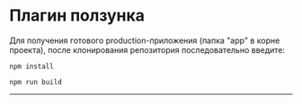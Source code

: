 # **Плагин ползунка**

Для получения готового production-приложения (папка "app" в корне проекта), 
после клонирования репозитория последовательно введите:
```
npm install
```
```
npm run build
```
---
